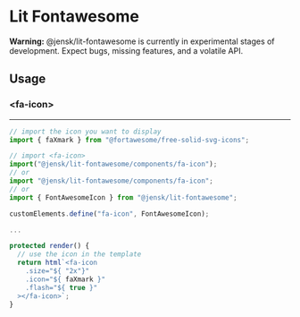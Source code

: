 # Lit Fontawesome

**Warning:** @jensk/lit-fontawesome is currently in experimental stages of development. Expect bugs, missing features, and a volatile API.

## Usage

### \<fa-icon\>

---

```ts
// import the icon you want to display
import { faXmark } from "@fortawesome/free-solid-svg-icons";

// import <fa-icon>
import("@jensk/lit-fontawesome/components/fa-icon");
// or
import "@jensk/lit-fontawesome/components/fa-icon";
// or
import { FontAwesomeIcon } from "@jensk/lit-fontawesome";

customElements.define("fa-icon", FontAwesomeIcon);

...

protected render() {
  // use the icon in the template
  return html`<fa-icon
    .size="${ "2x"}"
    .icon="${ faXmark }"
    .flash="${ true }"
  ></fa-icon>`;
}
```
